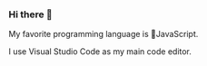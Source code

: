### Hi there 👋

My favorite programming language is 💛JavaScript.

I use Visual Studio Code as my main code editor.

